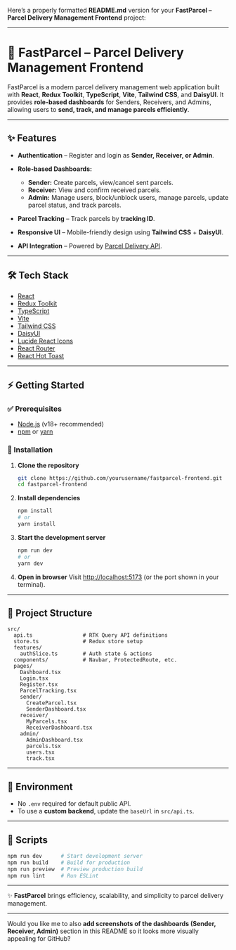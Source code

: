 Here’s a properly formatted **README.md** version for your **FastParcel – Parcel Delivery Management Frontend** project:

---

# 🚀 FastParcel – Parcel Delivery Management Frontend

FastParcel is a modern parcel delivery management web application built with **React**, **Redux Toolkit**, **TypeScript**, **Vite**, **Tailwind CSS**, and **DaisyUI**.
It provides **role-based dashboards** for Senders, Receivers, and Admins, allowing users to **send, track, and manage parcels efficiently**.

---

## ✨ Features

* **Authentication** – Register and login as **Sender, Receiver, or Admin**.
* **Role-based Dashboards:**

  * **Sender:** Create parcels, view/cancel sent parcels.
  * **Receiver:** View and confirm received parcels.
  * **Admin:** Manage users, block/unblock users, manage parcels, update parcel status, and track parcels.
* **Parcel Tracking** – Track parcels by **tracking ID**.
* **Responsive UI** – Mobile-friendly design using **Tailwind CSS** + **DaisyUI**.
* **API Integration** – Powered by [Parcel Delivery API](https://parcel-delivery-api.vercel.app/).

---

## 🛠 Tech Stack

* [React](https://react.dev/)
* [Redux Toolkit](https://redux-toolkit.js.org/)
* [TypeScript](https://www.typescriptlang.org/)
* [Vite](https://vitejs.dev/)
* [Tailwind CSS](https://tailwindcss.com/)
* [DaisyUI](https://daisyui.com/)
* [Lucide React Icons](https://lucide.dev/)
* [React Router](https://reactrouter.com/)
* [React Hot Toast](https://react-hot-toast.com/)

---

## ⚡ Getting Started

### ✅ Prerequisites

* [Node.js](https://nodejs.org/) (v18+ recommended)
* [npm](https://www.npmjs.com/) or [yarn](https://yarnpkg.com/)

### 🚀 Installation

1. **Clone the repository**

   ```sh
   git clone https://github.com/yourusername/fastparcel-frontend.git
   cd fastparcel-frontend
   ```

2. **Install dependencies**

   ```sh
   npm install
   # or
   yarn install
   ```

3. **Start the development server**

   ```sh
   npm run dev
   # or
   yarn dev
   ```

4. **Open in browser**
   Visit [http://localhost:5173](http://localhost:5173) (or the port shown in your terminal).

---

## 📂 Project Structure

```
src/
  api.ts                # RTK Query API definitions
  store.ts              # Redux store setup
  features/
    authSlice.ts        # Auth state & actions
  components/           # Navbar, ProtectedRoute, etc.
  pages/
    Dashboard.tsx
    Login.tsx
    Register.tsx
    ParcelTracking.tsx
    sender/
      CreateParcel.tsx
      SenderDashboard.tsx
    receiver/
      MyParcels.tsx
      ReceiverDashboard.tsx
    admin/
      AdminDashboard.tsx
      parcels.tsx
      users.tsx
      track.tsx
```

---

## 🔧 Environment

* No `.env` required for default public API.
* To use a **custom backend**, update the `baseUrl` in `src/api.ts`.

---

## 📜 Scripts

```sh
npm run dev      # Start development server
npm run build    # Build for production
npm run preview  # Preview production build
npm run lint     # Run ESLint
```

---

✨ **FastParcel** brings efficiency, scalability, and simplicity to parcel delivery management.

---

Would you like me to also **add screenshots of the dashboards (Sender, Receiver, Admin)** section in this README so it looks more visually appealing for GitHub?
